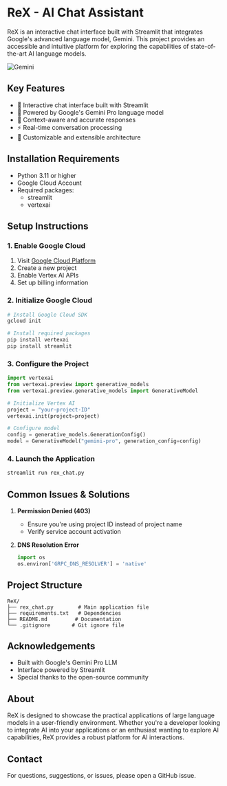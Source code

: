 # ReX - AI Chat Assistant

ReX is an interactive chat interface built with Streamlit that integrates Google's advanced language model, Gemini. This project provides an accessible and intuitive platform for exploring the capabilities of state-of-the-art AI language models.

![Gemini](https://github.com/mayankpujara/Gemini_Explorer/assets/76840933/039bc69c-dc50-478b-9e38-a4ace0252555)

## Key Features

- 💬 Interactive chat interface built with Streamlit
- 🤖 Powered by Google's Gemini Pro language model
- 🎯 Context-aware and accurate responses
- ⚡ Real-time conversation processing
- 🔧 Customizable and extensible architecture

## Installation Requirements

- Python 3.11 or higher
- Google Cloud Account
- Required packages:
  - streamlit
  - vertexai

## Setup Instructions

### 1. Enable Google Cloud

1. Visit [Google Cloud Platform](https://cloud.google.com/)
2. Create a new project
3. Enable Vertex AI APIs
4. Set up billing information

### 2. Initialize Google Cloud

```bash
# Install Google Cloud SDK
gcloud init

# Install required packages
pip install vertexai
pip install streamlit
```

### 3. Configure the Project

```python
import vertexai
from vertexai.preview import generative_models
from vertexai.preview.generative_models import GenerativeModel

# Initialize Vertex AI
project = "your-project-ID"
vertexai.init(project=project)

# Configure model
config = generative_models.GenerationConfig()
model = GenerativeModel("gemini-pro", generation_config=config)
```

### 4. Launch the Application

```bash
streamlit run rex_chat.py
```

## Common Issues & Solutions

1. **Permission Denied (403)**
   - Ensure you're using project ID instead of project name
   - Verify service account activation

2. **DNS Resolution Error**
   ```python
   import os
   os.environ['GRPC_DNS_RESOLVER'] = 'native'
   ```

## Project Structure

```
ReX/
├── rex_chat.py        # Main application file
├── requirements.txt   # Dependencies
├── README.md         # Documentation
└── .gitignore       # Git ignore file
```

## Acknowledgements

- Built with Google's Gemini Pro LLM
- Interface powered by Streamlit
- Special thanks to the open-source community

## About

ReX is designed to showcase the practical applications of large language models in a user-friendly environment. Whether you're a developer looking to integrate AI into your applications or an enthusiast wanting to explore AI capabilities, ReX provides a robust platform for AI interactions.

## Contact

For questions, suggestions, or issues, please open a GitHub issue.
